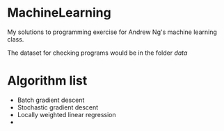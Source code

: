 MachineLearning
===============

My solutions to programming exercise for Andrew Ng's machine learning class.

The dataset for checking programs would be in the folder *data*

Algorithm list
==============

* Batch gradient descent
* Stochastic gradient descent
* Locally weighted linear regression
* 

